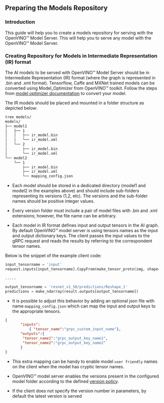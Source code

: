 ## Preparing the Models Repository

### Introduction 
This guide will help you to create a models repository for serving with the OpenVINO&trade; Model Server. This will help you to serve any model with the OpenVINO&trade; Model Server.


### Creating Repository for Models in **Intermediate Representation (IR)** format
The AI models to be served with OpenVINO&trade; Model Server should be in Intermediate Representation (IR) format (where the graph is represented in .bin and .xml format). Tensorflow, Caffe and MXNet trained models can be converted using Model_Optimizer from  OpenVINO&trade; toolkit. Follow the steps from  [model optimizer documentation](https://software.intel.com/en-us/articles/OpenVINO-ModelOptimizer) to convert your model.


The IR models should be placed and mounted in a folder structure as depicted below:
```bash
tree models/
models/
├── model1
│   ├── 1
│   │   ├── ir_model.bin
│   │   └── ir_model.xml
│   └── 2
│       ├── ir_model.bin
│       └── ir_model.xml
└── model2
    └── 1
        ├── ir_model.bin
        ├── ir_model.xml
        └── mapping_config.json
``` 

- Each model should be stored in a dedicated directory (model1 and model2 in the examples above) and should include sub-folders
representing its versions (1,2, etc). The versions and the sub-folder names should be positive integer values. 

- Every version folder _must_ include a pair of model files with .bin and .xml extensions; however, the file name can be arbitrary.

- Each model in IR format defines input and output tensors in the AI graph. By default OpenVINO&trade; model server is using 
tensors names as the input and output dictionary keys.  The client passes the input values to the gRPC request and 
reads the results by referring to the correspondent tensor names. 

Below is the snippet of the example client code:
```python
input_tensorname = 'input'
request.inputs[input_tensorname].CopyFrom(make_tensor_proto(img, shape=(1, 3, 224, 224)))

.....

output_tensorname = 'resnet_v1_50/predictions/Reshape_1'
predictions = make_ndarray(result.outputs[output_tensorname])
```

- It is possible to adjust this behavior by adding an optional json file with name `mapping_config.json` 
which can map the input and output keys to the appropriate tensors.

```json
{
       "inputs": 
           { "tensor_name":"grpc_custom_input_name"},
       "outputs":{
        "tensor_name1":"grpc_output_key_name1",
        "tensor_name2":"grpc_output_key_name2"
       }
}
```
- This extra mapping can be handy to enable model `user friendly` names on the client when the model has cryptic 
tensor names.

- OpenVINO&trade; model server enables the versions present in the configured model folder according to the defined
[version policy](./ModelVersionPolicy.md).

- If the client does not specify the version number in parameters, by default the latest version is served
